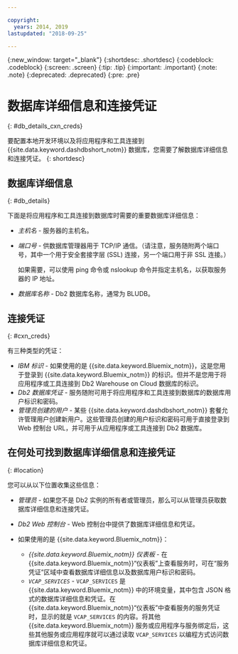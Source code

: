 ```yaml
---

copyright:
  years: 2014, 2019
lastupdated: "2018-09-25"

---
```


<!-- Attribute definitions --> 
{:new_window: target="_blank"}
{:shortdesc: .shortdesc}
{:codeblock: .codeblock}
{:screen: .screen}
{:tip: .tip}
{:important: .important}
{:note: .note}
{:deprecated: .deprecated}
{:pre: .pre}

# 数据库详细信息和连接凭证
{: #db_details_cxn_creds}

要配置本地开发环境以及将应用程序和工具连接到 {{site.data.keyword.dashdbshort_notm}} 数据库，您需要了解数据库详细信息和连接凭证。
{: shortdesc}

## 数据库详细信息
{: #db_details}

下面是将应用程序和工具连接到数据库时需要的重要数据库详细信息：

- *主机名* - 服务器的主机名。
- *端口号* - 供数据库管理器用于 TCP/IP 通信。（请注意，服务随附两个端口号，其中一个用于安全套接字层 (SSL) 连接，另一个端口用于非 SSL 连接。）

   如果需要，可以使用 ping 命令或 nslookup 命令并指定主机名，以获取服务器的 IP 地址。
- *数据库名称* - Db2 数据库名称，通常为 BLUDB。

## 连接凭证
{: #cxn_creds}

有三种类型的凭证：

- *IBM 标识* - 如果使用的是 {{site.data.keyword.Bluemix_notm}}，这是您用于登录到 {{site.data.keyword.Bluemix_notm}} 的标识。但并不是您用于将应用程序或工具连接到 Db2 Warehouse on Cloud 数据库的标识。
- *Db2 数据库凭证* - 服务随附可用于将应用程序和工具连接到数据库的数据库用户标识和密码。
- *管理员创建的用户* - 某些 {{site.data.keyword.dashdbshort_notm}} 套餐允许管理用户创建新用户。这些管理员创建的用户标识和密码可用于直接登录到 Web 控制台 URL，并可用于从应用程序或工具连接到 Db2 数据库。

## 在何处可找到数据库详细信息和连接凭证
{: #location}

您可以从以下位置收集这些信息：

- *管理员* - 如果您不是 Db2 实例的所有者或管理员，那么可以从管理员获取数据库详细信息和连接凭证。
- *Db2 Web 控制台* - Web 控制台中提供了数据库详细信息和凭证。
- 如果使用的是 {{site.data.keyword.Bluemix_notm}}： 
   
   - *{{site.data.keyword.Bluemix_notm}} 仪表板* - 在 {{site.data.keyword.Bluemix_notm}}“仪表板”上查看服务时，可在“服务凭证”区域中查看数据库详细信息以及数据库用户标识和密码。
   - *`VCAP_SERVICES`* - `VCAP_SERVICES` 是 {{site.data.keyword.Bluemix_notm}} 中的环境变量，其中包含 JSON 格式的数据库详细信息和凭证。在 {{site.data.keyword.Bluemix_notm}}“仪表板”中查看服务的服务凭证时，显示的就是 `VCAP_SERVICES` 的内容。将其他 {{site.data.keyword.Bluemix_notm}} 服务或应用程序与服务绑定后，这些其他服务或应用程序就可以通过读取 `VCAP_SERVICES` 以编程方式访问数据库详细信息和凭证。
